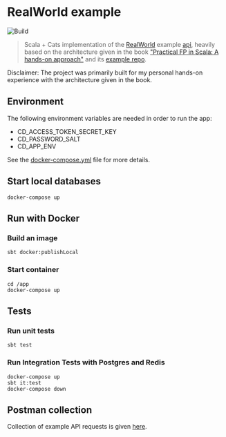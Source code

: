 RealWorld example
=============

![Build](https://github.com/minedeljkovic/cats-realworld-backend/workflows/Build/badge.svg)

> Scala + Cats implementation of the [RealWorld](https://github.com/gothinkster/realworld) example [api](https://github.com/gothinkster/realworld/tree/master/api), heavily based on the architecture given in the book ["Practical FP in Scala: A hands-on approach"](https://leanpub.com/pfp-scala) and its [example repo](https://github.com/gvolpe/pfps-shopping-cart).

Disclaimer: The project was primarily built for my personal hands-on experience with the architecture given in the book.

## Environment

The following environment variables are needed in order to run the app:
- CD_ACCESS_TOKEN_SECRET_KEY
- CD_PASSWORD_SALT
- CD_APP_ENV

See the [docker-compose.yml](app/docker-compose.yml) file for more details.

## Start local databases

```
docker-compose up
```

## Run with Docker

### Build an image

```
sbt docker:publishLocal
```

### Start container
```
cd /app
docker-compose up
```

## Tests

### Run unit tests

```
sbt test
```

### Run Integration Tests with Postgres and Redis

```
docker-compose up
sbt it:test
docker-compose down
```

## Postman collection

Collection of example API requests is given [here](Conduit.postman_collection.json).